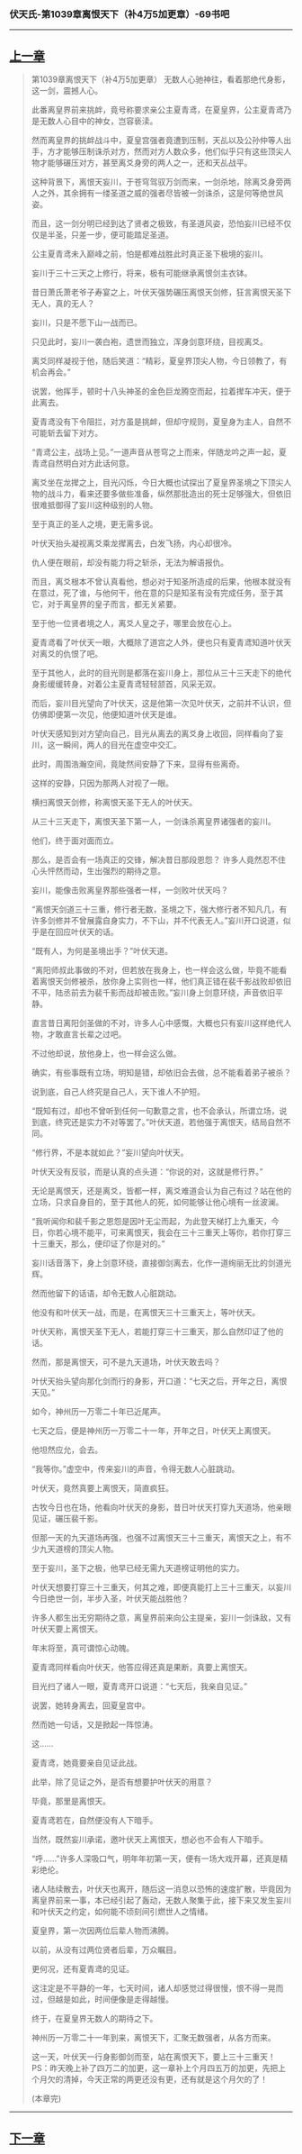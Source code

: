### 伏天氏-第1039章离恨天下（补4万5加更章）-69书吧

--------
[上一章](./c71e6b155dd8277f0ecce153466f5261.md)
--------


>
>
>
>第1039章离恨天下（补4万5加更章）
>无数人心驰神往，看着那绝代身影，这一剑，震撼人心。
>
>此番离皇界前来挑衅，竟号称要求亲公主夏青鸢，在夏皇界，公主夏青鸢乃是无数人心目中的神女，岂容亵渎。
>
>然而离皇界的挑衅战斗中，夏皇宫强者竟遭到压制，天乩以及公孙仲等人出手，方才能够压制诛杀对方，然而对方人数众多，他们似乎只有这些顶尖人物才能够碾压对方，甚至离爻身旁的两人之一，还和天乩战平。
>
>这种背景下，离恨天妄川，于苍穹驾驭万剑而来，一剑杀地，除离爻身旁两人之外，其余拥有一缕圣道之威的强者尽皆被一剑诛杀，这是何等绝世风姿。
>
>而且，这一剑分明已经到达了贤者之极致，有圣道风姿，恐怕妄川已经不仅仅是半圣，只差一步，便可能踏足圣道。
>
>公主夏青鸢未入巅峰之前，怕是都难战胜此时真正圣下极境的妄川。
>
>妄川于三十三天之上修行，将来，极有可能继承离恨剑主衣钵。
>
>昔日萧氏萧老爷子寿宴之上，叶伏天强势碾压离恨天剑修，狂言离恨天圣下无人，真的无人？
>
>妄川，只是不愿下山一战而已。
>
>只见此时，妄川一袭白袍，遗世而独立，浑身剑意环绕，目视离爻。
>
>离爻同样凝视于他，随后笑道：“精彩，夏皇界顶尖人物，今日领教了，有机会再会。”
>
>说罢，他挥手，顿时十八头神圣的金色巨龙腾空而起，拉着撵车冲天，便于此离去。
>
>夏青鸢没有下令阻拦，对方虽是挑衅，但却守规则，夏皇身为主人，自然不可能斩去留下对方。
>
>“青鸢公主，战场上见。”一道声音从苍穹之上而来，伴随龙吟之声一起，夏青鸢自然明白对方此话何意。
>
>离爻坐在龙撵之上，目光闪烁，今日大概也试探出了夏皇界圣境之下顶尖人物的战斗力，看来还要多做些准备，纵然那批造出的死士足够强大，但依旧很难抵御得了妄川这种级别的人物。
>
>至于真正的圣人之境，更无需多说。
>
>叶伏天抬头凝视离爻乘龙撵离去，白发飞扬，内心却很冷。
>
>仇人便在眼前，却没有能力将之斩杀，无法为解语报仇。
>
>而且，离爻根本不曾认真看他，想必对于知圣所造成的后果，他根本就没有在意过，死了谁，与他何干，他在意的只是知圣有没有完成任务，至于其它，对于离皇界的皇子而言，都无关紧要。
>
>至于他一位贤者境之人，离爻人皇之子，哪里会放在心上。
>
>夏青鸢看了叶伏天一眼，大概除了道宫之人外，便也只有夏青鸢知道叶伏天对离爻的仇恨了吧。
>
>至于其他人，此时的目光则是都落在妄川身上，那位从三十三天走下的绝代身影缓缓转身，对着公主夏青鸢轻轻颔首，风采无双。
>
>而后，妄川目光望向了叶伏天，这是他第一次见叶伏天，之前并不认识，但仿佛即便第一次见，他便知道叶伏天是谁。
>
>叶伏天感知到对方望向自己，目光从离去的离爻身上收回，同样看向了妄川，这一瞬间，两人的目光在虚空中交汇。
>
>此时，周围浩瀚空间，竟陡然间安静了下来，显得有些离奇。
>
>这样的安静，只因为那两人对视了一眼。
>
>横扫离恨天剑修，称离恨天圣下无人的叶伏天。
>
>从三十三天走下，离恨天圣下第一人，一剑诛杀离皇界诸强者的妄川。
>
>他们，终于面对面而立。
>
>那么，是否会有一场真正的交锋，解决昔日那段恩怨？
>许多人竟然忍不住心头怦然而动，生出强烈的期待之意。
>
>妄川，能像击败离皇界那些强者一样，一剑败叶伏天吗？
>
>“离恨天剑道三十三重，修行者无数，圣境之下，强大修行者不知凡几，有许多剑修并不曾展露自身实力，不下山，并不代表无人。”妄川开口说道，似乎是在回应叶伏天的话。
>
>“既有人，为何是圣境出手？”叶伏天道。
>
>“离阳师叔此事做的不对，但若放在我身上，也一样会这么做，毕竟不能看着离恨天剑修被杀，放你身上实则也一样，他们真正错在裴千影战败却依旧不平，陆丞前去为裴千影而战却被击败。”妄川身上剑意环绕，声音依旧平静。
>
>直言昔日离阳剑圣做的不对，许多人心中感慨，大概也只有妄川这样绝代人物，才敢直言长辈之过吧。
>
>不过他却说，放他身上，也一样会这么做。
>
>确实，有些事既有立场，明知是错，却依旧会去做，总不能看着弟子被杀？
>
>说到底，自己人终究是自己人，天下谁人不护短。
>
>“既知有过，却也不曾听到任何一句歉意之言，也不会承认，所谓立场，说到底，终究还是实力不对等罢了。”叶伏天道，若他强于离恨天，结局自然不同。
>
>“修行界，不是本就如此？”妄川望向叶伏天。
>
>叶伏天没有反驳，而是认真的点头道：“你说的对，这就是修行界。”
>
>无论是离恨天，还是离爻，皆都一样，离爻难道会认为自己有过？站在他的立场，只求自身目的，至于其他人的死，如何能够让他心境有一丝波澜。
>
>“我听闻你和裴千影之恩怨是因叶无尘而起，为此登天梯打上九重天，今日，你若心境不能平，可来离恨天，我会在三十三重天上等你，若你打穿三十三重天，那么，便印证了你是对的。”
>
>妄川话音落下，身上剑意环绕，直接御剑离去，化作一道绚丽无比的剑道光辉。
>
>然而他留下的话语，却令无数人心脏跳动。
>
>他没有和叶伏天一战，而是，在离恨天三十三重天上，等叶伏天。
>
>叶伏天称，离恨天圣下无人，若能打穿三十三重天，那么自然印证了他的话。
>
>然而，那是离恨天，可不是九天道场，叶伏天敢去吗？
>
>叶伏天抬头望向那化剑而行的身影，开口道：“七天之后，开年之日，离恨天见。”
>
>如今，神州历一万零二十年已近尾声。
>
>七天之后，便是神州历一万零二十一年，开年之日，叶伏天上离恨天。
>
>他坦然应允，会去。
>
>“我等你。”虚空中，传来妄川的声音，令得无数人心脏跳动。
>
>叶伏天，竟然真要上离恨天，简直疯狂。
>
>古牧今日也在场，他看向叶伏天的身影，昔日叶伏天打穿九天道场，他亲眼见证，碾压裴千影。
>
>但那一天的九天道场再强，也强不过离恨天三十三重天，离恨天之上，有不少九天道榜的顶尖人物。
>
>至于妄川，圣下之极，他早已经无需九天道榜证明他的实力。
>
>叶伏天想要打穿三十三重天，何其之难，即便真能打上三十三重天，以妄川今日绝世一剑，半步入圣，叶伏天能战胜他？
>
>许多人都生出无穷期待之意，离皇界前来向公主提亲，妄川一剑诛敌，又有叶伏天要上离恨天。
>
>年末将至，真可谓惊心动魄。
>
>夏青鸢同样看向叶伏天，他答应得还真是果断，真要上离恨天。
>
>目光扫了诸人一眼，夏青鸢开口说道：“七天后，我亲自见证。”
>
>说罢，她转身离去，回夏皇宫中。
>
>然而她一句话，又是掀起一阵惊涛。
>
>这……
>
>夏青鸢，她竟要亲自见证此战。
>
>此举，除了见证之外，是否有想要护叶伏天的用意？
>
>毕竟，那里是离恨天。
>
>夏青鸢若在，自然便没有人下暗手。
>
>当然，既然妄川承诺，邀叶伏天上离恨天，想必也不会有人下暗手。
>
>“呼……”许多人深吸口气，明年年初第一天，便有一场大戏开幕，还真是精彩绝伦。
>
>诸人陆续散去，叶伏天也离开，随后这一消息以恐怖的速度扩散，毕竟因为离皇界前来一事，本已经引起了轰动，无数人聚集于此，接下来又发生妄川和叶伏天之约定，如何能不顷刻间引燃世人之情绪。
>
>夏皇界，第一次因两位后辈人物而沸腾。
>
>以前，从没有过两位贤者后辈，万众瞩目。
>
>更何况，还有夏青鸢的见证。
>
>这注定是不平静的一年，七天时间，诸人却感觉过得很慢，恨不得一晃而过，但越是如此，时间便像是走得越慢。
>
>终于，在夏皇界无数人的期待之下。
>
>神州历一万零二十一年到来，离恨天下，汇聚无数强者，从各方而来。
>
>这一天，叶伏天一行身影御剑而至，站在离恨天下，要上三十三重天！
>PS：昨天晚上补了四万二的加更，这一章补上个月四五万的加更，先把上个月欠的清掉，今天正常的两更还没有更，还有就是这个月欠的了！
>
>(本章完)
>
>

--------
[下一章](./fff69279688c36c9faa6a05bebb6c929.md)
--------
